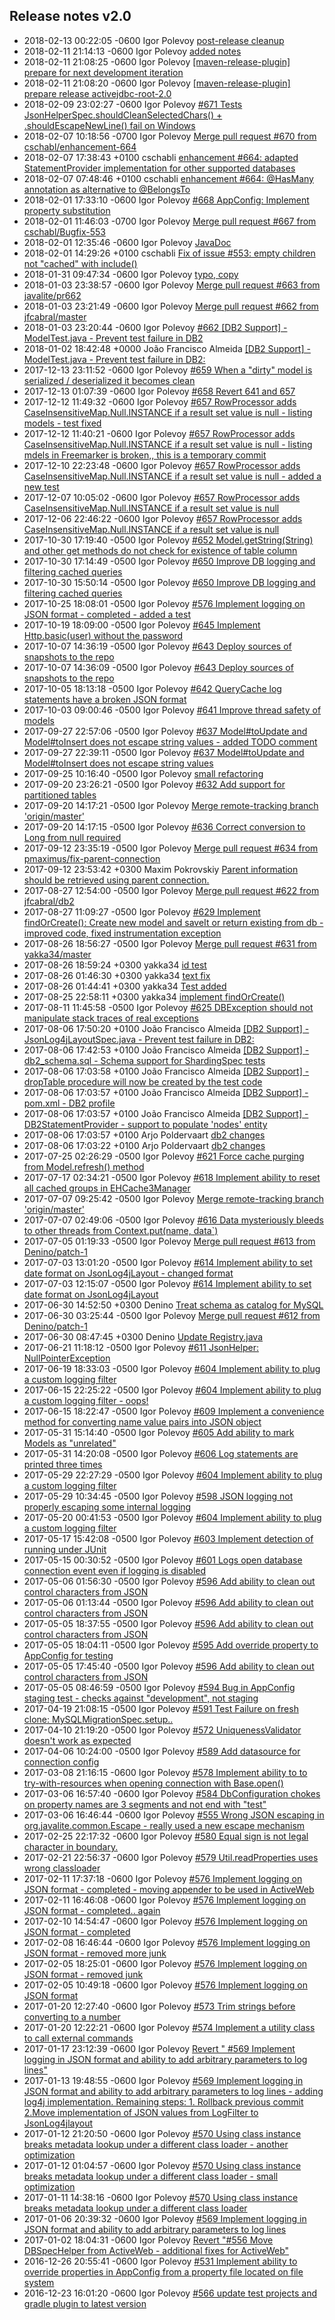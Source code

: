 ## Release notes v2.0

* 2018-02-13 00:22:05 -0600 Igor Polevoy [post-release cleanup](https://github.com/javalite/activejdbc/commit/88c1ebd)
* 2018-02-11 21:14:13 -0600 Igor Polevoy [added notes](https://github.com/javalite/activejdbc/commit/ede7a62)
* 2018-02-11 21:08:25 -0600 Igor Polevoy [[maven-release-plugin] prepare for next development iteration](https://github.com/javalite/activejdbc/commit/31996fa)
* 2018-02-11 21:08:20 -0600 Igor Polevoy [[maven-release-plugin] prepare release activejdbc-root-2.0](https://github.com/javalite/activejdbc/commit/be86c1a)
* 2018-02-09 23:02:27 -0600 Igor Polevoy [#671 Tests JsonHelperSpec.shouldCleanSelectedChars() + .shouldEscapeNewLine() fail on Windows](https://github.com/javalite/activejdbc/commit/20aea54)
* 2018-02-07 10:18:56 -0700 Igor Polevoy [Merge pull request #670 from cschabl/enhancement-664](https://github.com/javalite/activejdbc/commit/d8fbea6)
* 2018-02-07 17:38:43 +0100 cschabli [enhancement #664: adapted StatementProvider implementation for other supported databases](https://github.com/javalite/activejdbc/commit/1449b39)
* 2018-02-07 07:48:46 +0100 cschabli [enhancement #664: @HasMany annotation as alternative to @BelongsTo](https://github.com/javalite/activejdbc/commit/33e3bfc)
* 2018-02-01 17:33:10 -0600 Igor Polevoy [#668 AppConfig: Implement property substitution](https://github.com/javalite/activejdbc/commit/3bd2db6)
* 2018-02-01 11:46:03 -0700 Igor Polevoy [Merge pull request #667 from cschabl/Bugfix-553](https://github.com/javalite/activejdbc/commit/1a88058)
* 2018-02-01 12:35:46 -0600 Igor Polevoy [JavaDoc](https://github.com/javalite/activejdbc/commit/268e6f2)
* 2018-02-01 14:29:26 +0100 cschabli [Fix of issue #553: empty children not "cached" with include()](https://github.com/javalite/activejdbc/commit/f1227ba)
* 2018-01-31 09:47:34 -0600 Igor Polevoy [typo, copy](https://github.com/javalite/activejdbc/commit/b3232dc)
* 2018-01-03 23:38:57 -0600 Igor Polevoy [Merge pull request #663 from javalite/pr662](https://github.com/javalite/activejdbc/commit/54cb4a0)
* 2018-01-03 23:21:49 -0600 Igor Polevoy [Merge pull request #662 from jfcabral/master](https://github.com/javalite/activejdbc/commit/4f38060)
* 2018-01-03 23:20:44 -0600 Igor Polevoy [#662 [DB2 Support] - ModelTest.java - Prevent test failure in DB2](https://github.com/javalite/activejdbc/commit/7b7e984)
* 2018-01-02 18:42:48 +0000 João Francisco Almeida [[DB2 Support] - ModelTest.java - Prevent test failure in DB2:](https://github.com/javalite/activejdbc/commit/3c99571)
* 2017-12-13 23:11:52 -0600 Igor Polevoy [#659 When a "dirty" model is serialized / deserialized it becomes clean](https://github.com/javalite/activejdbc/commit/016ec68)
* 2017-12-13 01:07:39 -0600 Igor Polevoy [#658 Revert 641 and 657](https://github.com/javalite/activejdbc/commit/bbd8366)
* 2017-12-12 11:49:32 -0600 Igor Polevoy [#657 RowProcessor adds CaseInsensitiveMap.Null.INSTANCE if a result set value is null - listing models - test fixed](https://github.com/javalite/activejdbc/commit/735f139)
* 2017-12-12 11:40:21 -0600 Igor Polevoy [#657 RowProcessor adds CaseInsensitiveMap.Null.INSTANCE if a result set value is null - listing mdels in Freemarker is broken,, this is a temporary commit](https://github.com/javalite/activejdbc/commit/21b9fe7)
* 2017-12-10 22:23:48 -0600 Igor Polevoy [#657 RowProcessor adds CaseInsensitiveMap.Null.INSTANCE if a result set value is null - added a new test](https://github.com/javalite/activejdbc/commit/20f9460)
* 2017-12-07 10:05:02 -0600 Igor Polevoy [#657 RowProcessor adds CaseInsensitiveMap.Null.INSTANCE if a result set value is null](https://github.com/javalite/activejdbc/commit/dad1316)
* 2017-12-06 22:46:22 -0600 Igor Polevoy [#657 RowProcessor adds CaseInsensitiveMap.Null.INSTANCE if a result set value is null](https://github.com/javalite/activejdbc/commit/dd77256)
* 2017-10-30 17:19:40 -0500 Igor Polevoy [#652 Model.getString(String) and other get methods do not check for existence of table column](https://github.com/javalite/activejdbc/commit/a5ed0aa)
* 2017-10-30 17:14:49 -0500 Igor Polevoy [#650 Improve DB logging and filtering cached queries](https://github.com/javalite/activejdbc/commit/be7a3a2)
* 2017-10-30 15:50:14 -0500 Igor Polevoy [#650 Improve DB logging and filtering cached queries](https://github.com/javalite/activejdbc/commit/444a79e)
* 2017-10-25 18:08:01 -0500 Igor Polevoy [#576 Implement logging on JSON format - completed - added a test](https://github.com/javalite/activejdbc/commit/31defe7)
* 2017-10-19 18:09:00 -0500 Igor Polevoy [#645 Implement Http.basic(user) without the password](https://github.com/javalite/activejdbc/commit/aee33d0)
* 2017-10-07 14:36:19 -0500 Igor Polevoy [#643 Deploy sources of snapshots to the repo](https://github.com/javalite/activejdbc/commit/30bfc25)
* 2017-10-07 14:36:09 -0500 Igor Polevoy [#643 Deploy sources of snapshots to the repo](https://github.com/javalite/activejdbc/commit/10b6f69)
* 2017-10-05 18:13:18 -0500 Igor Polevoy [#642 QueryCache log statements have a broken JSON format](https://github.com/javalite/activejdbc/commit/f670564)
* 2017-10-03 09:00:46 -0500 Igor Polevoy [#641 Improve thread safety of models](https://github.com/javalite/activejdbc/commit/5a50bb2)
* 2017-09-27 22:57:06 -0500 Igor Polevoy [#637 Model#toUpdate and Model#toInsert does not escape string values - added  TODO comment](https://github.com/javalite/activejdbc/commit/577256d)
* 2017-09-27 22:39:11 -0500 Igor Polevoy [#637 Model#toUpdate and Model#toInsert does not escape string values](https://github.com/javalite/activejdbc/commit/8a89361)
* 2017-09-25 10:16:40 -0500 Igor Polevoy [small refactoring](https://github.com/javalite/activejdbc/commit/07d8f27)
* 2017-09-20 23:26:21 -0500 Igor Polevoy [#632 Add support for partitioned tables](https://github.com/javalite/activejdbc/commit/2c928aa)
* 2017-09-20 14:17:21 -0500 Igor Polevoy [Merge remote-tracking branch 'origin/master'](https://github.com/javalite/activejdbc/commit/f806c57)
* 2017-09-20 14:17:15 -0500 Igor Polevoy [#636 Correct conversion to Long from null required](https://github.com/javalite/activejdbc/commit/d553db5)
* 2017-09-12 23:35:19 -0500 Igor Polevoy [Merge pull request #634 from pmaximus/fix-parent-connection](https://github.com/javalite/activejdbc/commit/64ac427)
* 2017-09-12 23:53:42 +0300 Maxim Pokrovskiy [Parent information should be retrieved using parent connection.](https://github.com/javalite/activejdbc/commit/19f0a40)
* 2017-08-27 12:54:00 -0500 Igor Polevoy [Merge pull request #622 from jfcabral/db2](https://github.com/javalite/activejdbc/commit/d74c5d0)
* 2017-08-27 11:09:27 -0500 Igor Polevoy [#629 Implement findOrCreate(): Create new model and saveIt or return existing from db - improved code, fixed instrumentation exception](https://github.com/javalite/activejdbc/commit/4a71ea1)
* 2017-08-26 18:56:27 -0500 Igor Polevoy [Merge pull request #631 from yakka34/master](https://github.com/javalite/activejdbc/commit/c682e83)
* 2017-08-26 18:59:24 +0300 yakka34 [id test](https://github.com/javalite/activejdbc/commit/34e199a)
* 2017-08-26 01:46:30 +0300 yakka34 [text fix](https://github.com/javalite/activejdbc/commit/02c38c7)
* 2017-08-26 01:44:41 +0300 yakka34 [Test added](https://github.com/javalite/activejdbc/commit/a0f60f7)
* 2017-08-25 22:58:11 +0300 yakka34 [implement findOrCreate()](https://github.com/javalite/activejdbc/commit/e9bdfdd)
* 2017-08-11 11:45:58 -0500 Igor Polevoy [#625 DBException should not manipulate stack traces of real exceptions](https://github.com/javalite/activejdbc/commit/c33a256)
* 2017-08-06 17:50:20 +0100 João Francisco Almeida [[DB2 Support] - JsonLog4jLayoutSpec.java - Prevent test failure in DB2:](https://github.com/javalite/activejdbc/commit/377e035)
* 2017-08-06 17:42:53 +0100 João Francisco Almeida [[DB2 Support] - db2_schema.sql - Schema support for ShardingSpec tests](https://github.com/javalite/activejdbc/commit/92c2b9f)
* 2017-08-06 17:03:58 +0100 João Francisco Almeida [[DB2 Support] - dropTable procedure will now be created by the test code](https://github.com/javalite/activejdbc/commit/fc1a911)
* 2017-08-06 17:03:57 +0100 João Francisco Almeida [[DB2 Support] - pom.xml - DB2 profile](https://github.com/javalite/activejdbc/commit/11c81f5)
* 2017-08-06 17:03:57 +0100 João Francisco Almeida [[DB2 Support] - DB2StatementProvider - support to populate 'nodes' entity](https://github.com/javalite/activejdbc/commit/282d471)
* 2017-08-06 17:03:57 +0100 Arjo Poldervaart [db2 changes](https://github.com/javalite/activejdbc/commit/f27a442)
* 2017-08-06 17:03:22 +0100 Arjo Poldervaart [db2 changes](https://github.com/javalite/activejdbc/commit/a48ee9d)
* 2017-07-25 02:26:29 -0500 Igor Polevoy [#621 Force cache purging from Model.refresh() method](https://github.com/javalite/activejdbc/commit/4a052cc)
* 2017-07-17 02:34:21 -0500 Igor Polevoy [#618 Implement ability to reset all cached groups in EHCache3Manager](https://github.com/javalite/activejdbc/commit/4d76062)
* 2017-07-07 09:25:42 -0500 Igor Polevoy [Merge remote-tracking branch 'origin/master'](https://github.com/javalite/activejdbc/commit/70f43de)
* 2017-07-07 02:49:06 -0500 Igor Polevoy [#616 Data mysteriously bleeds to other threads from Context.put(name, data`)](https://github.com/javalite/activejdbc/commit/c2aed1d)
* 2017-07-05 01:19:33 -0500 Igor Polevoy [Merge pull request #613 from Denino/patch-1](https://github.com/javalite/activejdbc/commit/89d220f)
* 2017-07-03 13:01:20 -0500 Igor Polevoy [#614 Implement ability to set date format on JsonLog4jLayout - changed format](https://github.com/javalite/activejdbc/commit/2195d74)
* 2017-07-03 12:15:07 -0500 Igor Polevoy [#614 Implement ability to set date format on JsonLog4jLayout](https://github.com/javalite/activejdbc/commit/33a40b7)
* 2017-06-30 14:52:50 +0300 Denino [Treat schema as catalog for MySQL](https://github.com/javalite/activejdbc/commit/54f0078)
* 2017-06-30 03:25:44 -0500 Igor Polevoy [Merge pull request #612 from Denino/patch-1](https://github.com/javalite/activejdbc/commit/4da9a5d)
* 2017-06-30 08:47:45 +0300 Denino [Update Registry.java](https://github.com/javalite/activejdbc/commit/97a4488)
* 2017-06-21 11:18:12 -0500 Igor Polevoy [#611 JsonHelper: NullPointerException](https://github.com/javalite/activejdbc/commit/f7d6052)
* 2017-06-19 18:33:03 -0500 Igor Polevoy [#604 Implement ability to plug a custom logging filter](https://github.com/javalite/activejdbc/commit/a2fdd9a)
* 2017-06-15 22:25:22 -0500 Igor Polevoy [#604 Implement ability to plug a custom logging filter - oops!](https://github.com/javalite/activejdbc/commit/f7803ba)
* 2017-06-15 18:22:47 -0500 Igor Polevoy [#609 Implement a convenience method for converting name value pairs into JSON object](https://github.com/javalite/activejdbc/commit/9c59a6e)
* 2017-05-31 15:14:40 -0500 Igor Polevoy [#605 Add ability to mark Models as "unrelated"](https://github.com/javalite/activejdbc/commit/e2d6630)
* 2017-05-31 14:20:08 -0500 Igor Polevoy [#606 Log statements are printed three times](https://github.com/javalite/activejdbc/commit/916ea64)
* 2017-05-29 22:27:29 -0500 Igor Polevoy [#604 Implement ability to plug a custom logging filter](https://github.com/javalite/activejdbc/commit/21abad2)
* 2017-05-29 10:34:45 -0500 Igor Polevoy [#598 JSON logging not properly escaping some internal logging](https://github.com/javalite/activejdbc/commit/4d939c3)
* 2017-05-20 00:41:53 -0500 Igor Polevoy [#604 Implement ability to plug a custom logging filter](https://github.com/javalite/activejdbc/commit/16f54ba)
* 2017-05-17 15:42:08 -0500 Igor Polevoy [#603 Implement detection of running under JUnit](https://github.com/javalite/activejdbc/commit/faaf2aa)
* 2017-05-15 00:30:52 -0500 Igor Polevoy [#601 Logs open database connection event even if logging is disabled](https://github.com/javalite/activejdbc/commit/5b0b0a8)
* 2017-05-06 01:56:30 -0500 Igor Polevoy [#596 Add ability to clean out control characters from JSON](https://github.com/javalite/activejdbc/commit/ccb94cb)
* 2017-05-06 01:13:44 -0500 Igor Polevoy [#596 Add ability to clean out control characters from JSON](https://github.com/javalite/activejdbc/commit/1ba459c)
* 2017-05-05 18:37:55 -0500 Igor Polevoy [#596 Add ability to clean out control characters from JSON](https://github.com/javalite/activejdbc/commit/a540485)
* 2017-05-05 18:04:11 -0500 Igor Polevoy [#595 Add override property to AppConfig for testing](https://github.com/javalite/activejdbc/commit/4d0e83c)
* 2017-05-05 17:45:40 -0500 Igor Polevoy [#596 Add ability to clean out control characters from JSON](https://github.com/javalite/activejdbc/commit/3058d4d)
* 2017-05-05 08:46:59 -0500 Igor Polevoy [#594 Bug in AppConfig staging test - checks against "development", not staging](https://github.com/javalite/activejdbc/commit/cddd9e9)
* 2017-04-19 21:08:15 -0500 Igor Polevoy [#591 Test Failure on fresh clone: MySQLMigrationSpec.setup..](https://github.com/javalite/activejdbc/commit/8e30aef)
* 2017-04-10 21:19:20 -0500 Igor Polevoy [ #572 UniquenessValidator doesn't work as expected](https://github.com/javalite/activejdbc/commit/2ed9c57)
* 2017-04-06 10:24:00 -0500 Igor Polevoy [#589 Add datasource for connection config](https://github.com/javalite/activejdbc/commit/f842e6f)
* 2017-03-08 21:16:15 -0600 Igor Polevoy [#578 Implement ability to to try-with-resources when opening connection with Base.open()](https://github.com/javalite/activejdbc/commit/2b6a4f8)
* 2017-03-06 16:57:40 -0600 Igor Polevoy [#584 DbConfiguration chokes on property names are 3 segments and not end with "test"](https://github.com/javalite/activejdbc/commit/da592f0)
* 2017-03-06 16:46:44 -0600 Igor Polevoy [#555 Wrong JSON escaping in org.javalite.common.Escape  - really used a new escape mechanism](https://github.com/javalite/activejdbc/commit/130937e)
* 2017-02-25 22:17:32 -0600 Igor Polevoy [#580 Equal sign is not legal character in boundary.](https://github.com/javalite/activejdbc/commit/ce111fd)
* 2017-02-21 22:56:37 -0600 Igor Polevoy [#579 Util.readProperties uses wrong classloader](https://github.com/javalite/activejdbc/commit/8123292)
* 2017-02-11 17:37:18 -0600 Igor Polevoy [ #576 Implement logging on JSON format - completed - moving appender to be used in ActiveWeb](https://github.com/javalite/activejdbc/commit/7b06563)
* 2017-02-11 16:46:08 -0600 Igor Polevoy [ #576 Implement logging on JSON format - completed.. again](https://github.com/javalite/activejdbc/commit/b4c426f)
* 2017-02-10 14:54:47 -0600 Igor Polevoy [ #576 Implement logging on JSON format - completed](https://github.com/javalite/activejdbc/commit/3257704)
* 2017-02-08 16:46:44 -0600 Igor Polevoy [ #576 Implement logging on JSON format - removed more junk](https://github.com/javalite/activejdbc/commit/fe5d2bc)
* 2017-02-05 18:25:01 -0600 Igor Polevoy [ #576 Implement logging on JSON format - removed junk](https://github.com/javalite/activejdbc/commit/68d6e64)
* 2017-02-05 10:49:18 -0600 Igor Polevoy [ #576 Implement logging on JSON format](https://github.com/javalite/activejdbc/commit/fca3a28)
* 2017-01-20 12:27:40 -0600 Igor Polevoy [#573 Trim strings before converting to a number](https://github.com/javalite/activejdbc/commit/7dafba6)
* 2017-01-20 12:22:21 -0600 Igor Polevoy [#574 Implement a utility class to call external commands](https://github.com/javalite/activejdbc/commit/2340161)
* 2017-01-17 23:12:39 -0600 Igor Polevoy [Revert " #569 Implement logging in JSON format and ability to add arbitrary parameters to log lines"](https://github.com/javalite/activejdbc/commit/a2d2aba)
* 2017-01-13 19:48:55 -0600 Igor Polevoy [#569 Implement logging in JSON format and ability to add arbitrary parameters to log lines - adding log4j implementation. Remaining steps: 1. Rollback previous commit 2.Move implementation of JSON values from LogFilter to JsonLog4jlayout](https://github.com/javalite/activejdbc/commit/23fde69)
* 2017-01-12 21:20:50 -0600 Igor Polevoy [#570 Using class instance breaks metadata lookup under a different class loader - another optimization](https://github.com/javalite/activejdbc/commit/75dff2d)
* 2017-01-12 01:04:57 -0600 Igor Polevoy [#570 Using class instance breaks metadata lookup under a different class loader - small optimization](https://github.com/javalite/activejdbc/commit/72396f0)
* 2017-01-11 14:38:16 -0600 Igor Polevoy [#570 Using class instance breaks metadata lookup under a different class loader](https://github.com/javalite/activejdbc/commit/4dd6ca0)
* 2017-01-06 20:39:32 -0600 Igor Polevoy [ #569 Implement logging in JSON format and ability to add arbitrary parameters to log lines](https://github.com/javalite/activejdbc/commit/016035e)
* 2017-01-02 18:04:31 -0600 Igor Polevoy [Revert "#556 Move DBSpecHelper from ActiveWeb - additional fixes for ActiveWeb"](https://github.com/javalite/activejdbc/commit/eea8984)
* 2016-12-26 20:55:41 -0600 Igor Polevoy [#531 Implement ability to override properties in AppConfig from a property file located on file system](https://github.com/javalite/activejdbc/commit/38ba557)
* 2016-12-23 16:01:20 -0600 Igor Polevoy [#566 update test projects and gradle plugin to latest version](https://github.com/javalite/activejdbc/commit/bf8fb7f)
